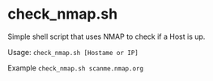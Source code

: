 # check_nmap.sh
Simple shell script that uses NMAP to check if a Host is up.

Usage:
`check_nmap.sh [Hostame or IP]`

Example
`check_nmap.sh scanme.nmap.org`

